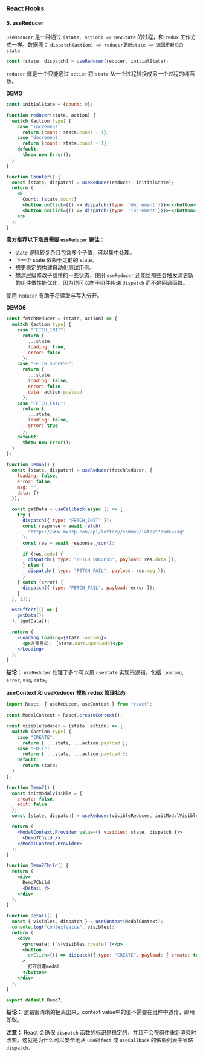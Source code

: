 ### React Hooks

#### 5. useReducer
`useReducer` 是一种通过 `(state, action) => newState` 的过程，和 `redux` 工作方式一样。数据流： `dispatch(action) => reducer更新state => 返回更新后的state`

```jsx
const [state, dispatch] = useReducer(reducer, initialState);
```

`reducer` 就是一个只能通过 `action` 将 `state` 从一个过程转换成另一个过程的纯函数。

**DEMO**
```jsx
const initialState = {count: 0};

function reducer(state, action) {
  switch (action.type) {
    case 'increment':
      return {count: state.count + 1};
    case 'decrement':
      return {count: state.count - 1};
    default:
      throw new Error();
  }
}

function Counter() {
  const [state, dispatch] = useReducer(reducer, initialState);
  return (
    <>
      Count: {state.count}
      <button onClick={() => dispatch({type: 'decrement'})}>-</button>
      <button onClick={() => dispatch({type: 'increment'})}>+</button>
    </>
  );
}
```

**官方推荐以下场景需要 `useReducer` 更佳：**
- state 逻辑较复杂且包含多个子值，可以集中处理。
- 下一个 state 依赖于之前的 state。
- 想更稳定的构建自动化测试用例。
- 想深层级修改子组件的一些状态，使用 `useReducer` 还能给那些会触发深更新的组件做性能优化，因为你可以向子组件传递 `dispatch` 而不是回调函数。

使用 `reducer` 有助于将读取与写入分开。

**DEMO6**
```jsx
const fetchReducer = (state, action) => {
  switch (action.type) {
    case "FETCH_INIT":
      return {
        ...state,
        loading: true,
        error: false
      };
    case "FETCH_SUCCESS":
      return {
        ...state,
        loading: false,
        error: false,
        data: action.payload
      };
    case "FETCH_FAIL":
      return {
        ...state,
        loading: false,
        error: true
      };
    default:
      throw new Error();
  }
};

function Demo6() {
  const [state, dispatch] = useReducer(fetchReducer, {
    loading: false,
    error: false,
    msg: "",
    data: {}
  });

  const getData = useCallback(async () => {
    try {
      dispatch({ type: "FETCH_INIT" });
      const response = await fetch(
        "https://www.mxnzp.com/api/lottery/common/latest?code=ssq"
      );
      const res = await response.json();

      if (res.code) {
        dispatch({ type: "FETCH_SUCCESS", payload: res.data });
      } else {
        dispatch({ type: "FETCH_FAIL", payload: res.msg });
      }
    } catch (error) {
      dispatch({ type: "FETCH_FAIL", payload: error });
    }
  }, []);

  useEffect(() => {
    getData();
  }, [getData]);

  return (
    <Loading loading={state.loading}>
      <p>开奖号码： {state.data.openCode}</p>
    </Loading>
  );
}
```
**结论：**
`useReducer` 处理了多个可以用 `useState` 实现的逻辑，包括 `loading`, `error`, `msg`, `data`。

**useContext 和 useReducer 模拟 redux 管理状态**
```jsx
import React, { useReducer, useContext } from "react";

const ModalContext = React.createContext();

const visibleReducer = (state, action) => {
  switch (action.type) {
    case "CREATE":
      return { ...state, ...action.payload };
    case "EDIT":
      return { ...state, ...action.payload };
    default:
      return state;
  }
};

function Demo7() {
  const initModalVisible = {
    create: false,
    edit: false
  };
  const [state, dispatch] = useReducer(visibleReducer, initModalVisible);

  return (
    <ModalContext.Provider value={{ visibles: state, dispatch }}>
      <Demo7Child />
    </ModalContext.Provider>
  );
}

function Demo7Child() {
  return (
    <div>
      Demo7Child
      <Detail />
    </div>
  );
}

function Detail() {
  const { visibles, dispatch } = useContext(ModalContext);
  console.log("contextValue", visibles);
  return (
    <div>
      <p>create: {`${visibles.create}`}</p>
      <button
        onClick={() => dispatch({ type: "CREATE", payload: { create: true } })}
      >
        打开创建modal
      </button>
    </div>
  );
}

export default Demo7;
```
**结论：**
逻辑很清晰的抽离出来，context value中的值不需要在组件中透传，即用即取。

**注意：**
React 会确保 `dispatch` 函数的标识是稳定的，并且不会在组件重新渲染时改变。这就是为什么可以安全地从 `useEffect` 或 `useCallback` 的依赖列表中省略 `dispatch`。
